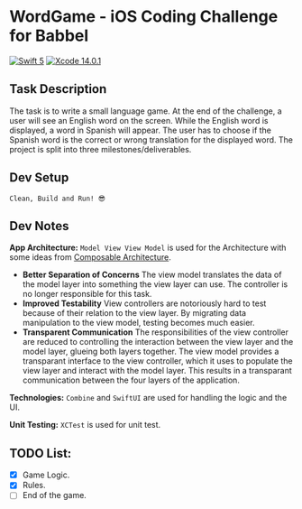 # WordGame - iOS Coding Challenge for Babbel
[![Swift 5](https://img.shields.io/badge/Swift-5-green.svg?style=flat)](https://swift.org/) [![Xcode 14.0.1](https://img.shields.io/badge/Xcode-14.0.1-blue)](https://developer.apple.com/documentation/xcode-release-notes/xcode-14_0_1-release-notes)

## Task Description
The task is to write a small language game. At the end of the challenge, a user will see an English word on the screen. While the English word is displayed, a word in Spanish will appear.
The user has to choose if the Spanish word is the correct or wrong translation for the displayed word.
The project is split into three milestones/deliverables.

## Dev Setup
`Clean, Build and Run! 😎`

## Dev Notes ##
**App Architecture:** `Model View View Model` is used for the Architecture with some ideas from [Composable Architecture](https://github.com/pointfreeco/swift-composable-architecture).
* **Better Separation of Concerns** The view model translates the data of the model layer into something the view layer can use. The controller is no longer responsible for this task.
* **Improved Testability** View controllers are notoriously hard to test because of their relation to the view layer. By migrating data manipulation to the view model, testing becomes much easier.
* **Transparent Communication** The responsibilities of the view controller are reduced to controlling the interaction between the view layer and the model layer, glueing both layers together. The view model provides a transparant interface to the view controller, which it uses to populate the view layer and interact with the model layer. This results in a transparant communication between the four layers of the application.

**Technologies:** `Combine` and `SwiftUI` are used for handling the logic and the UI.

**Unit Testing:** `XCTest` is used for unit test.

## TODO List:
- [x] Game Logic.
- [x] Rules.
- [ ] End of the game.
